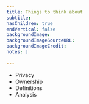 ```yaml
---
title: Things to think about
subtitle:
hasChildren: true
endVertical: false
backgroundImage: 
backgroundImageSourceURL:
backgroundImageCredit: 
notes: |
   
---
```

- Privacy
- Ownership
- Definitions
- Analysis